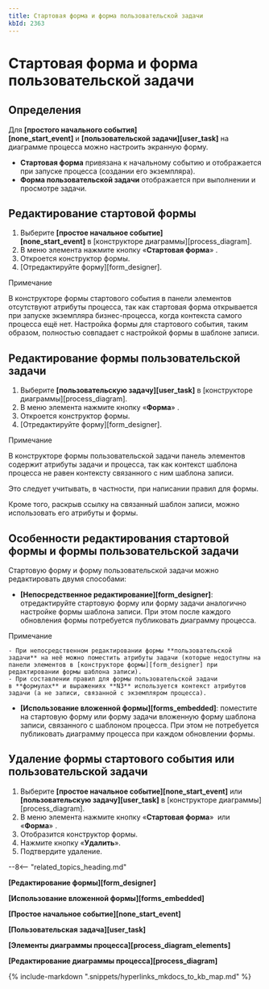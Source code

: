 ```yaml
---
title: Стартовая форма и форма пользовательской задачи
kbId: 2363
---
```


# Стартовая форма и форма пользовательской задачи

## Определения

Для **[простого начального события][none_start_event]** и **[пользовательской задачи][user_task]** на диаграмме процесса можно настроить экранную форму.

- **Стартовая форма** привязана к начальному событию и отображается при запуске процесса (создании его экземпляра).
- **Форма пользовательской задачи** отображается при выполнении и просмотре задачи.

## Редактирование стартовой формы

1. Выберите **[простое начальное событие][none_start_event]** в [конструкторе диаграммы][process_diagram].
2. В меню элемента нажмите кнопку «**Стартовая форма**» *‌*.
3. Откроется конструктор формы.
4. [Отредактируйте форму][form_designer].

Примечание

В конструкторе формы стартового события в панели элементов отсутствуют атрибуты процесса, так как стартовая форма открывается при запуске экземпляра бизнес-процесса, когда контекста самого процесса ещё нет. Настройка формы для стартового события, таким образом, полностью совпадает с настройкой формы в шаблоне записи.

## Редактирование формы пользовательской задачи

1. Выберите **[пользовательскую задачу][user_task]** в [конструкторе диаграммы][process_diagram].
2. В меню элемента нажмите кнопку «**Форма**» *‌*.
3. Откроется конструктор формы.
4. [Отредактируйте форму][form_designer].

Примечание

В конструкторе формы пользовательской задачи панель элементов содержит атрибуты задачи и процесса, так как контекст шаблона процесса не равен контексту связанного с ним шаблона записи.

Это следует учитывать, в частности, при написании правил для формы.

Кроме того, раскрыв ссылку на связанный шаблон записи, можно использовать его атрибуты и формы.

## Особенности редактирования стартовой формы и формы пользовательской задачи

Стартовую форму и форму пользовательской задачи можно редактировать двумя способами:

- **[Непосредственное редактирование][form_designer]**: отредактируйте стартовую форму или форму задачи аналогично настройке формы шаблона записи. При этом после каждого обновления формы потребуется публиковать диаграмму процесса.

Примечание

    - При непосредственном редактировании формы **пользовательской задачи** на неё можно поместить атрибуты задачи (которые недоступны на панели элементов в [конструкторе формы][form_designer] при редактировании формы шаблона записи).
    - При составлении правил для формы пользовательской задачи в **формулах** и выражениях **N3** используется контекст атрибутов задачи (а не записи, связанной с экземпляром процесса).
- **[Использование вложенной формы][forms_embedded]**: поместите на стартовую форму или форму задачи вложенную форму шаблона записи, связанного с шаблоном процесса. При этом не потребуется публиковать диаграмму процесса при каждом обновлении формы.

## Удаление формы стартового события или пользовательской задачи

1. Выберите **[простое начальное событие][none_start_event]** или **[пользовательскую задачу][user_task]** в [конструкторе диаграммы][process_diagram].
2. В меню элемента нажмите кнопку «**Стартовая форма**» *‌* или «**Форма**» *‌*.
3. Отобразится конструктор формы.
4. Нажмите кнопку «**Удалить**».
5. Подтвердите удаление.

--8<-- "related_topics_heading.md"

**[Редактирование формы][form_designer]**

**[Использование вложенной формы][forms_embedded]**

**[Простое начальное событие][none_start_event]**

**[Пользовательская задача][user_task]**

**[Элементы диаграммы процесса][process_diagram_elements]**

**[Редактирование диаграммы процесса][process_diagram]**

{% include-markdown ".snippets/hyperlinks_mkdocs_to_kb_map.md" %}
